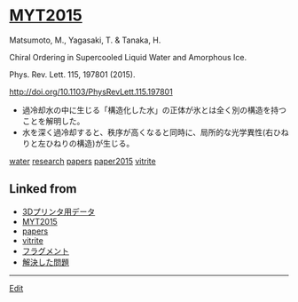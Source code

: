---
---
# [MYT2015](/MYT2015)

Matsumoto, M., Yagasaki, T. & Tanaka, H.

Chiral Ordering in Supercooled Liquid Water and Amorphous Ice.

Phys. Rev. Lett. 115, 197801 (2015).

http://doi.org/10.1103/PhysRevLett.115.197801


* 過冷却水の中に生じる「構造化した水」の正体が氷とは全く別の構造を持つことを解明した。
* 水を深く過冷却すると、秩序が高くなると同時に、局所的な光学異性(右ひねりと左ひねりの構造)が生じる。

[](http://youtu.be/INqkQaPLrR0)



[water](/water) [research](/research) [papers](/papers) [paper2015](/paper2015) [vitrite](/vitrite)



## Linked from

* [3Dプリンタ用データ](3Dプリンタ用データ.md)
* [MYT2015](MYT2015.md)
* [papers](papers.md)
* [vitrite](vitrite.md)
* [フラグメント](フラグメント.md)
* [解決した問題](解決した問題.md)


----
[Edit](https://github.com/vitroid/vitroid.github.io/edit/master/MD/MYT2015.md)
